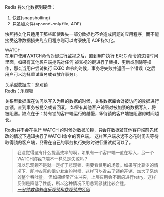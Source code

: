 Redis 持久化数据到硬盘：
1. 快照(snapshotting)
2. 只追加文件(append-only file, AOF)

快照持久化只适用于那些即使丢失一部分数据也不会造成问题的应用程序，而不能接受这种数据损失的应用程序则可以考录使用 AOF持久化。

WATCH:  
在用户使用WATCH命令对键进行监视之后，直到用户执行 EXEC 命令的这段时间里面，如果有其他客户端抢先对任何
被监视的键进行了替换、更新或删除等操作，那么当用户尝试执行 EXEC 命令的时候，事务将失败并返回一个错误（之后用户可以选择重试事务或者放弃事务）。

关系型数据库：悲观锁  
Redis：乐观锁

关系型数据库在访问以写入为目的数据的时候，关系数据库会对被访问的数据进行加锁，直到事务被提交或者回滚。
如果有其他客户试图对被加锁的数据写入，将被阻塞。缺点在于：持有锁的客户端运行的越慢，等待锁的客户端被阻塞的时间越长。

Redis并不会在执行 WATCH 的时候对数据加锁，只会在数据被其他客户端前先修改的情况下通知执行了WATCH命令的客户端。
这样客户端永远不必花时间去等待取得锁的客户端，只需在自己的事务执行失败时进行重试就可以了。

> 我没觉得这有什么提高效率的啊，如果有一个客户端一直在写入，另一个WATCH的客户端不一样总是失败吗？  
> 所以乐观锁不是就一定好于悲观锁，需要看使用的场景。如果写比较少的情况下，即冲突真的很少发生的时候，这样可以省去了锁的开销，加大了系统的整个吞吐量。
但如果经常产生冲突，上层应用会不断的进行retry，这样反倒是降低了性能，所以这种情况下用悲观锁就比较合适。  
> *[一分钟教你知道乐观锁和悲观锁的区别](https://blog.csdn.net/hongchangfirst/article/details/26004335)*
